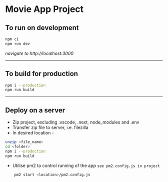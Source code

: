 # Movie App Project

## To run on development

```bash
npm ci
npm run dev
```

_navigate to http://localhost:3000_

---

## To build for production

```bash
npm i --production
npm run build
```

---

## Deploy on a server

- Zip project, excluding .vscode, .next, node_modules and .env
- Transfer zip file to server, i.e. filezilla
- In desired location -

```bash
unzip <file_name>
cd <folder>
npm i --production
npm run build
```

- Utilise pm2 to control running of the app
  `see pm2.config.js in project`

```bash
    pm2 start <location>/pm2.config.js
```
